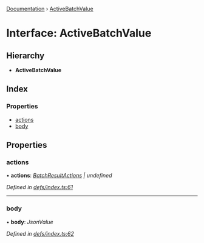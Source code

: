 [Documentation](../README.md) › [ActiveBatchValue](activebatchvalue.md)

# Interface: ActiveBatchValue

## Hierarchy

* **ActiveBatchValue**

## Index

### Properties

* [actions](activebatchvalue.md#actions)
* [body](activebatchvalue.md#body)

## Properties

###  actions

• **actions**: *[BatchResultActions](batchresultactions.md) | undefined*

*Defined in [defs/index.ts:61](https://github.com/badbatch/graphql-box/blob/7c48d653/packages/fetch-manager/src/defs/index.ts#L61)*

___

###  body

• **body**: *JsonValue*

*Defined in [defs/index.ts:62](https://github.com/badbatch/graphql-box/blob/7c48d653/packages/fetch-manager/src/defs/index.ts#L62)*
